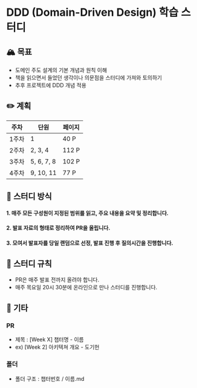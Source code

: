 # DDD (Domain-Driven Design) 학습 스터디


## 🏔️ 목표

- 도메인 주도 설계의 기본 개념과 원칙 이해
- 책을 읽으면서 들었던 생각이나 의문점을 스터디에 가져와 토의하기
- 추후 프로젝트에 DDD 개념 적용

## ✏️ 계획

|주차|단원|페이지|
|------|---|---|
|1주차|1|40 P|
|2주차|2, 3, 4|112 P|
|3주차|5, 6, 7, 8|102 P|
|4주차|9, 10, 11|77 P|


## 📖 스터디 방식

#### 1. 매주 모든 구성원이 지정된 범위를 읽고, 주요 내용을 요약 및 정리합니다.

#### 2. 발표 자료의 형태로 정리하여 PR을 올립니다.

#### 3. 모여서 발표자를 당일 랜덤으로 선정, 발표 진행 후 질의시간을 진행합니다.


## 📕 스터디 규칙

- PR은 매주 발표 전까지 올려야 합니다.
- 매주 목요일 20시 30분에 온라인으로 만나 스터디를 진행합니다.


## 🚧 기타

### PR 
- 제목 : [Week X] 챕터명 - 이름
- ex) [Week 2] 아키텍쳐 개요 - 도기헌

### 폴더

- 폴더 구조 : 챕터번호 / 이름.md
